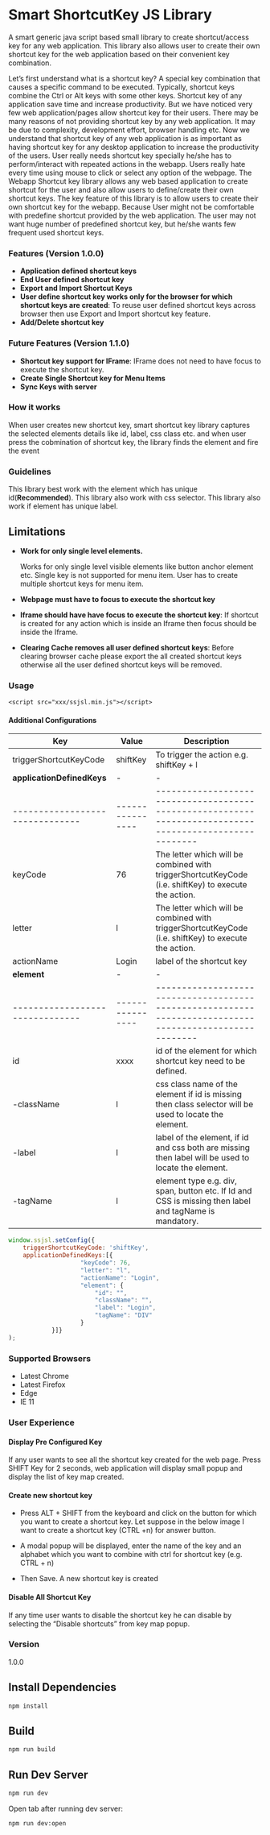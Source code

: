 # Smart ShortcutKey JS Library

A smart generic java script based small library to create shortcut/access key for any web
application. This library also allows user to create their own shortcut key for the web
application based on their convenient key combination.

Let’s first understand what is a shortcut key? A special key combination that causes a
specific command to be executed. Typically, shortcut keys combine the Ctrl or Alt keys with
some other keys. Shortcut key of any application save time and increase productivity. But we
have noticed very few web application/pages allow shortcut key for their users. There may be
many reasons of not providing shortcut key by any web application. It may be due to complexity,
development effort, browser handling etc. Now we understand that shortcut key of any web
application is as important as having shortcut key for any desktop application to increase the
productivity of the users. User really needs shortcut key specially he/she has to perform/interact
with repeated actions in the webapp. Users really hate every time using mouse to click or select
any option of the webpage.
The Webapp Shortcut key library allows any web based application to create shortcut
for the user and also allow users to define/create their own shortcut keys. The key feature of
this library is to allow users to create their own shortcut key for the webapp. Because User
might not be comfortable with predefine shortcut provided by the web application. The user may
not want huge number of predefined shortcut key, but he/she wants few frequent used shortcut
keys.

### Features (Version 1.0.0)

- **Application defined shortcut keys**
- **End User defined shortcut key**
- **Export and Import Shortcut Keys**
- **User define shortcut key works only for the browser for which shortcut keys are created**: To reuse user defined shortcut keys across browser then use Export and Import shortcut key feature.
- **Add/Delete shortcut key**

### Future Features (Version 1.1.0)

- **Shortcut key support for IFrame**: IFrame does not need to have focus to execute the shortcut key.
- **Create Single Shortcut key for Menu Items**
- **Sync Keys with server**

### How it works
When user creates new shortcut key, smart shortcut key library captures the selected elements details like id, label, css class etc. and when user press the cobmination of shortcut key, the library finds the element and fire the event

### Guidelines
This library best work with the element which has unique id(**Recommended**). 
This library also work with css selector.
This library also work if element has unique label.

## Limitations
- **Work for only single level elements.**

    Works for only single level visible elements like button anchor element etc. Single key is not supported for menu item. User has to create multiple shortcut keys for menu item.

- **Webpage must have to focus to execute the shortcut key**
- **Iframe should have have focus to execute the shortcut key**: If shortcut is created for any action which is inside an Iframe then focus should be inside the Iframe.
- **Clearing Cache removes all user defined shortcut keys**: Before clearing browser cache please export the all created shortcut keys otherwise all the user defined shortcut keys will be removed.

### Usage

```<script src="xxx/ssjsl.min.js"></script>```

#### Additional Configurations

|           Key                 |      Value     |                                                   Description                                         |
|-------------------------------|----------------|-------------------------------------------------------------------------------------------------------|
|   triggerShortcutKeyCode      | shiftKey       |    To trigger the action e.g. shiftKey + l                                                            |
|   **applicationDefinedKeys**     |   -            |    -                                                                                                  |
|-------------------------------|----------------|-------------------------------------------------------------------------------------------------------|
|       keyCode                 |   76           |    The letter which will be combined with triggerShortcutKeyCode (i.e. shiftKey) to execute the action.|
|       letter                  |   l            |    The letter which will be combined with triggerShortcutKeyCode (i.e. shiftKey) to execute the action.|
|       actionName              |   Login        |    label of the shortcut key|
|       **element**                |   -            |    -                                                                                                   |
|-------------------------------|----------------|-------------------------------------------------------------------------------------------------------|
|           id                 |   xxxx         |    id of the element for which shortcut key need to be defined.                                        |
|           -className           |   l            |    css class name of the element if id is missing then class selector will be used to locate the element.|
|           -label               |   l            |    label of the element, if id and css both are missing then label will be used to locate the element.|
|           -tagName             |   l            |    element type e.g. div, span, button etc. If Id and CSS is missing then label and tagName is mandatory.|


```js
window.ssjsl.setConfig({
    triggerShortcutKeyCode: 'shiftKey',
    applicationDefinedKeys:[{
                    "keyCode": 76,
                    "letter": "l",
                    "actionName": "Login",
                    "element": {
                        "id": "",
                        "className": "",
                        "label": "Login",
                        "tagName": "DIV"
                    }
            }]}
);
```

### Supported Browsers
- Latest Chrome
- Latest Firefox
- Edge
- IE 11
### User Experience

#### Display Pre Configured Key
If any user wants to see all the shortcut key created for the web page. Press SHIFT Key
for 2 seconds, web application will display small popup and display the list of key map created.

#### Create new shortcut key
- Press ALT + SHIFT from the keyboard and click on the button for which you
want to create a shortcut key. Let suppose in the below image I want to create a
shortcut key (CTRL +n) for answer button.

- A modal popup will be displayed, enter the name of the key and an alphabet
which you want to combine with ctrl for shortcut key (e.g. CTRL + n)

- Then Save. A new shortcut key is created

#### Disable All Shortcut Key
If any time user wants to disable the shortcut key he can disable by selecting the “Disable
shortcuts” from key map popup.

### Version
1.0.0

## Install Dependencies
```bash
npm install
```

## Build
```bash
npm run build
```

## Run Dev Server
```bash
npm run dev
```
Open tab after running dev server:
```bash
npm run dev:open
```
